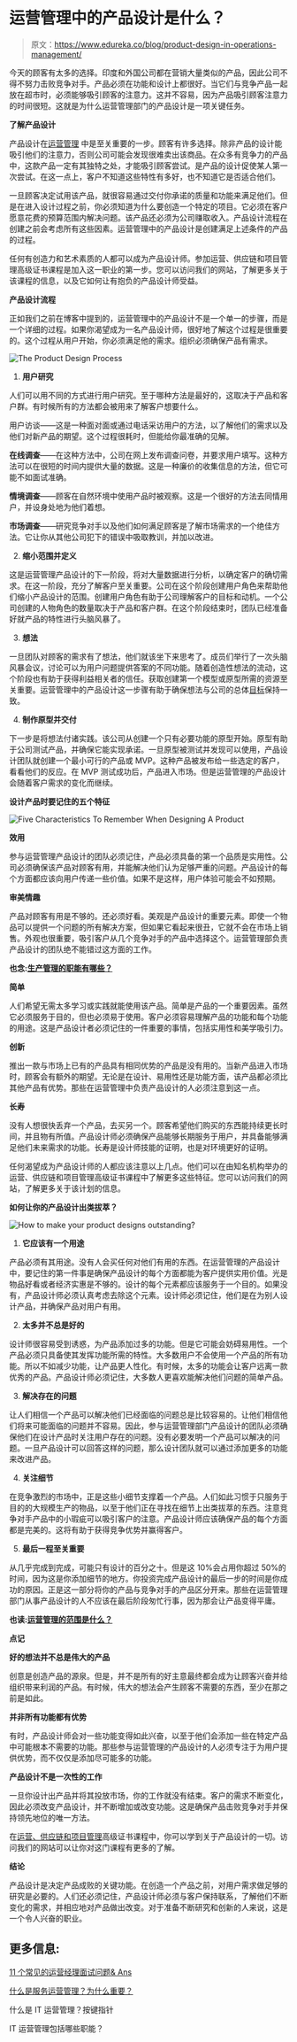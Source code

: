 # 运营管理中的产品设计是什么？

> 原文：<https://www.edureka.co/blog/product-design-in-operations-management/>

今天的顾客有太多的选择。印度和外国公司都在营销大量类似的产品，因此公司不得不努力击败竞争对手。产品必须在功能和设计上都很好。当它们与竞争产品一起放在超市时，必须能够吸引顾客的注意力。这并不容易，因为产品吸引顾客注意力的时间很短。这就是为什么运营管理部门的产品设计是一项关键任务。

**了解产品设计**

产品设计在[运营管理](https://www.edureka.co/blog/beginners-guide-to-operations-management/) 中是至关重要的一步。顾客有许多选择。除非产品的设计能吸引他们的注意力，否则公司可能会发现很难卖出该商品。在众多有竞争力的产品中，这款产品一定有其独特之处，才能吸引顾客尝试。是产品的设计促使某人第一次尝试。在这一点上，客户不知道这些特性有多好，也不知道它是否适合他们。

一旦顾客决定试用该产品，就很容易通过交付你承诺的质量和功能来满足他们。但是在进入设计过程之前，你必须知道为什么要创造一个特定的项目。它必须在客户愿意花费的预算范围内解决问题。该产品还必须为公司赚取收入。产品设计流程在创建之前会考虑所有这些因素。运营管理中的产品设计是创建满足上述条件的产品的过程。

任何有创造力和艺术素质的人都可以成为产品设计师。参加运营、供应链和项目管理高级证书课程是加入这一职业的第一步。您可以访问我们的网站，了解更多关于该课程的信息，以及它如何让有抱负的产品设计师受益。

**产品设计流程**

正如我们之前在博客中提到的，运营管理中的产品设计不是一个单一的步骤，而是一个详细的过程。如果你渴望成为一名产品设计师，很好地了解这个过程是很重要的。这个过程从用户开始，你必须满足他的需求。组织必须确保产品有需求。

![The Product Design Process](img/f81056ff1a140ab57bd276a82c1b0181.png)

1.  **用户研究**

人们可以用不同的方式进行用户研究。至于哪种方法是最好的，这取决于产品和客户群。有时候所有的方法都会被用来了解客户想要什么。

用户访谈——这是一种面对面或通过电话采访用户的方法，以了解他们的需求以及他们对新产品的期望。这个过程很耗时，但能给你最准确的见解。

**在线调查**——在这种方法中，公司在网上发布调查问卷，并要求用户填写。这种方法可以在很短的时间内提供大量的数据。这是一种廉价的收集信息的方法，但它可能不如面试准确。

**情境调查**——顾客在自然环境中使用产品时被观察。这是一个很好的方法去同情用户，并设身处地为他们着想。

**市场调查**——研究竞争对手以及他们如何满足顾客是了解市场需求的一个绝佳方法。它让你从其他公司犯下的错误中吸取教训，并加以改进。

2.  **缩小范围并定义**

这是运营管理产品设计的下一阶段，将对大量数据进行分析，以确定客户的确切需求。在这一阶段，充分了解客户至关重要。公司在这个阶段创建用户角色来帮助他们缩小产品设计的范围。创建用户角色有助于公司理解客户的目标和动机。一个公司创建的人物角色的数量取决于产品和客户群。在这个阶段结束时，团队已经准备好就产品的特性进行头脑风暴了。

3.  **想法**

一旦团队对顾客的需求有了想法，他们就该坐下来思考了。成员们举行了一次头脑风暴会议，讨论可以为用户问题提供答案的不同功能。随着创造性想法的流动，这个阶段也有助于获得利益相关者的信任。获取创建第一个模型或原型所需的资源至关重要。运营管理中的产品设计这一步骤有助于确保想法与公司的总体[目标](https://www.edureka.co/blog/what-are-the-objectives-of-operations-management/)保持一致。

4.  **制作原型并交付**

下一步是将想法付诸实践。该公司从创建一个只有必要功能的原型开始。原型有助于公司测试产品，并确保它能实现承诺。一旦原型被测试并发现可以使用，产品设计团队就创建一个最小可行的产品或 MVP。这种产品被发布给一些选定的客户，看看他们的反应。在 MVP 测试成功后，产品进入市场。但是运营管理的产品设计会随着客户需求的变化而继续。

**设计产品时要记住的五个特征**

![Five Characteristics To Remember When Designing A Product](img/0c208066c5d062ec4bee7c0500b3e383.png)

**效用**

参与运营管理产品设计的团队必须记住，产品必须具备的第一个品质是实用性。公司必须确保该产品对顾客有用，并能解决他们认为足够严重的问题。产品设计的每个方面都应该向用户传递一些价值。如果不是这样，用户体验可能会不如预期。

**审美情趣**

产品对顾客有用是不够的。还必须好看。美观是产品设计的重要元素。即使一个物品可以提供一个问题的所有解决方案，但如果它看起来很丑，它就不会在市场上销售。外观也很重要，吸引客户从几个竞争对手的产品中选择这个。运营管理部负责产品设计的团队绝不能错过这方面的工作。

**也念:[生产管理的职能有哪些？](https://www.edureka.co/blog/production-management-functions/)**

**简单**

人们希望无需太多学习或实践就能使用该产品。简单是产品的一个重要因素。虽然它必须服务于目的，但也必须易于使用。客户必须容易理解产品的功能和每个功能的用途。这是产品设计者必须记住的一件重要的事情，包括实用性和美学吸引力。

**创新**

推出一款与市场上已有的产品具有相同优势的产品是没有用的。当新产品进入市场时，顾客会有额外的期望。无论是在设计、易用性还是功能方面，该产品都必须比其他产品有优势。那些在运营管理中负责产品设计的人必须注意到这一点。

**长寿**

没有人想很快丢弃一个产品，去买另一个。顾客希望他们购买的东西能持续更长时间，并且物有所值。产品设计师必须确保产品能够长期服务于用户，并具备能够满足他们未来需求的功能。长寿是设计师技能的证明，也是对环境更好的证明。

任何渴望成为产品设计师的人都应该注意以上几点。他们可以在由知名机构举办的运营、供应链和项目管理高级证书课程中了解更多这些特征。您可以访问我们的网站，了解更多关于该计划的信息。

**如何让你的产品设计出类拔萃？**

![How to make your product designs outstanding?](img/607daba229841cd670a9636b4823694d.png)

1.  **它应该有一个用途**

产品必须有其用途。没有人会买任何对他们有用的东西。在运营管理的产品设计中，要记住的第一件事是确保产品设计的每个方面都能为客户提供实用价值。光是物品好看或者经济实惠是不够的。设计的每个元素都应该服务于一个目的。如果没有，产品设计师必须认真考虑去除这个元素。设计师必须记住，他们是在为别人设计产品，并确保产品对用户有用。

2.  **太多并不总是好的**

设计师很容易受到诱惑，为产品添加过多的功能。但是它可能会妨碍易用性。一个产品必须只具备使其发挥功能所需的特性。大多数用户不会使用一个产品的所有功能。所以不如减少功能，让产品更人性化。有时候，太多的功能会让客户远离一款优秀的产品。产品设计师必须记住，大多数人更喜欢能解决他们问题的简单产品。

3.  **解决存在的问题**

让人们相信一个产品可以解决他们已经面临的问题总是比较容易的。让他们相信他们将来可能面临的问题并不容易。因此，参与运营管理部门产品设计的团队必须确保他们在设计产品时关注用户存在的问题。没有必要发明一个产品可以解决的问题。一旦产品设计可以回答这样的问题，那么设计团队就可以通过添加更多的功能来改进产品。

4.  **关注细节**

在竞争激烈的市场中，正是这些小细节支撑着一个产品。人们如此习惯于只服务于目的的大规模生产的物品，以至于他们正在寻找在细节上出类拔萃的东西。注意竞争对手产品中的小瑕疵可以吸引客户的注意。产品设计师应该确保产品的每个方面都是完美的。这将有助于获得竞争优势并赢得客户。

5.  **最后一程至关重要**

从几乎完成到完成，可能只有设计的百分之十。但是这 10%会占用你超过 50%的时间，因为这是你添加细节的地方。你投资完成产品设计的最后一步的时间是你成功的原因。正是这一部分将你的产品与竞争对手的产品区分开来。那些在运营管理部门从事产品设计的人不应该在最后阶段匆忙行事，因为那会让产品变得平庸。

**也读:[运营管理的范围是什么？](https://www.edureka.co/blog/what-is-the-scope-of-operations-management/)**

**点记**

**好的想法并不总是伟大的产品**

创意是创造产品的源泉。但是，并不是所有的好主意最终都会成为让顾客兴奋并给组织带来利润的产品。有时候，伟大的想法会产生顾客不需要的东西，至少在那之前是如此。

**并非所有功能都有优势**

有时，产品设计师会对一些功能变得如此兴奋，以至于他们会添加一些在特定产品中可能根本不需要的功能。那些参与运营管理的产品设计的人必须专注于为用户提供优势，而不仅仅是添加尽可能多的功能。

**产品设计不是一次性的工作**

一旦你设计出产品并将其投放市场，你的工作就没有结束。客户的需求不断变化，因此必须改变产品设计，并不断增加或改变功能。这是确保产品击败竞争对手并保持领先地位的唯一方法。

在[运营、供应链和项目管理](https://www.edureka.co/highered/advanced-program-in-operations-supply-chain-project-management-iitg)高级证书课程中，你可以学到关于产品设计的一切。访问我们的网站可以让你对这门课程有更多的了解。

**结论**

产品设计是决定产品成败的关键功能。在创造一个产品之前，对用户需求做足够的研究是必要的。人们还必须记住，产品设计师必须与客户保持联系，了解他们不断变化的需求，并相应地对产品做出改变。对于准备不断研究和创新的人来说，这是一个令人兴奋的职业。

## **更多信息:**

[11 个常见的运营经理面试问题& Ans](https://www.edureka.co/blog/operations-manager-interview-questions/)

[什么是服务运营管理？为什么重要？](https://www.edureka.co/blog/service-operations-management/)

什么是 IT 运营管理？按键指针

IT 运营管理包括哪些职能？